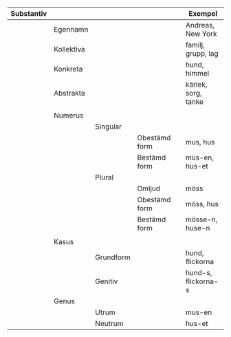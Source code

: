 |  Substantiv  |             |           |               |            | Exempel             |
| ------------ | ----------- | --------- | ------------- | ---------- | ------------------- |
|              |  Egennamn   |           |               |            | Andreas, New York   |
|              |  Kollektiva |           |               |            | familj, grupp, lag  |
|              |  Konkreta   |           |               |            | hund, himmel        |
|              |  Abstrakta  |           |               |            | kärlek, sorg, tanke |
|              |             |           |               |            |                     |
|              |  Numerus    |           |               |            |                     |
|              |             | Singular  |               |            |                     |
|              |             |           | Obestämd form |            | mus, hus            |
|              |             |           | Bestämd form  |            | mus-en, hus-et      |
|              |             | Plural    |               |            |                     |
|              |             |           | Omljud        |            | möss                |
|              |             |           | Obestämd form |            | möss, hus           |
|              |             |           | Bestämd form  |            | mösse-n, huse-n     |
|              |             |           |               |            |                     |
|              |  Kasus      |           |               |            |                     |
|              |             | Grundform |               |            | hund, flickorna     |
|              |             | Genitiv   |               |            | hund-s, flickorna-s |
|              |  Genus      |           |               |            |                     |
|              |             | Utrum     |               |            | mus-en              |
|              |             | Neutrum   |               |            | hus-et              |

